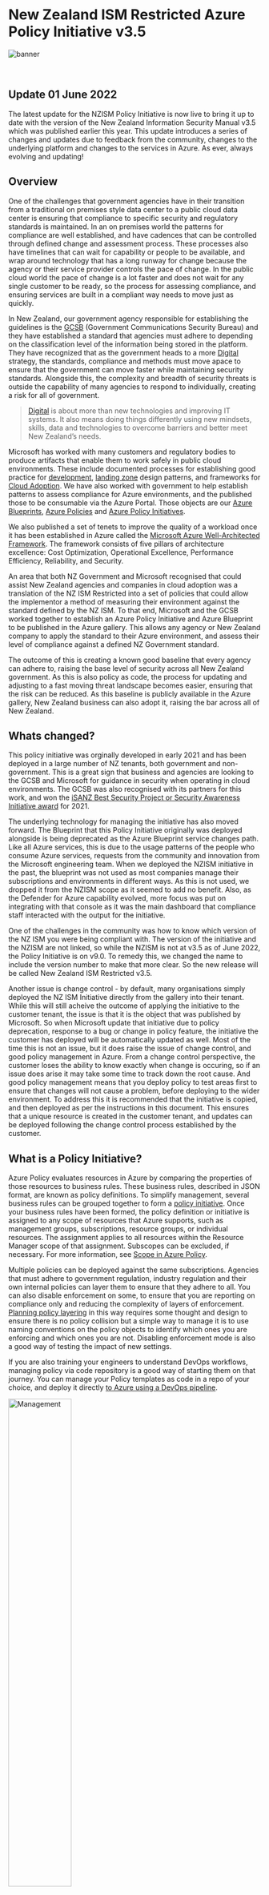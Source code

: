 # New Zealand ISM Restricted Azure Policy Initiative v3.5
![banner]

<br/>

## Update 01 June 2022
The latest update for the NZISM Policy Initiative is now live to bring it up to date with the version of the New Zealand Information Security Manual v3.5 which was published earlier this year.  This update introduces a series of changes and updates due to feedback from the community, changes to the underlying platform and changes to the services in Azure.  As ever, always evolving and updating!

## Overview
One of the challenges that government agencies have in their transition from a traditional on premises style data center to a public cloud data center is ensuring that compliance to specific security and regulatory standards is maintained.  In an on premises world the patterns for compliance are well established, and have cadences that can be controlled through defined change and assessment process.  These processes also have timelines that can wait for capability or people to be available, and wrap around technology that has a long runway for change because the agency or their service provider controls the pace of change.  In the public cloud world the pace of change is a lot faster and does not wait for any single customer to be ready, so the process for assessing compliance, and ensuring services are built in a compliant way needs to move just as quickly.

In New Zealand, our government agency responsible for establishing the guidelines is the [GCSB] (Government Communications Security Bureau) and they have established a standard that agencies must adhere to depending on the classification level of the information being stored in the platform.  They have recognized that as the government heads to a more [Digital][NZGovDigital] strategy, the standards, compliance and methods must move apace to ensure that the government can move faster while maintaining security standards.  Alongside this, the complexity and breadth of security threats is outside the capability of many agencies to respond to individually, creating a risk for all of government.

> [Digital][NZGovDigital] is about more than new technologies and improving IT systems. It also means doing things differently using new mindsets, skills, data and technologies to overcome barriers and better meet New Zealand’s needs.

Microsoft has worked with many customers and regulatory bodies to produce artifacts that enable them to work safely in public cloud environments.  These include documented processes for establishing good practice for [development][AppArch], [landing zone][LZ] design patterns, and frameworks for [Cloud Adoption][CAF].  We have also worked with government to help establish patterns to assess compliance for Azure environments, and the published those to be consumable via the Azure Portal.  Those objects are our [Azure Blueprints][AzureBP], [Azure Policies][AzurePolicy] and [Azure Policy Initiatives][AzurePolicyInit].

We also published a set of tenets to improve the quality of a workload once it has been established in Azure called the [Microsoft Azure Well-Architected Framework][WAF].  The framework consists of five pillars of architecture excellence: Cost Optimization, Operational Excellence, Performance Efficiency, Reliability, and Security.

An area that both NZ Government and Microsoft recognised that could assist New Zealand agencies and companies in cloud adoption was a translation of the NZ ISM Restricted into a set of policies that could allow the implementor a method of measuring their environment against the standard defined by the NZ ISM.  To that end, Microsoft and the GCSB worked together to establish an Azure Policy Initiative and Azure Blueprint to be published in the Azure gallery.  This allows any agency or New Zealand company to apply the standard to their Azure environment, and assess their level of compliance against a defined NZ Government standard.

The outcome of this is creating a known good baseline that every agency can adhere to, raising the base level of security across all New Zealand government.  As this is also policy as code, the process for updating and adjusting to a fast moving threat landscape becomes easier, ensuring that the risk can be reduced.  As this baseline is publicly available in the Azure gallery, New Zealand business can also adopt it, raising the bar across all of New Zealand.

## Whats changed?

This policy initiative was orginally developed in early 2021 and has been deployed in a large number of NZ tenants, both government and non-government.  This is a great sign that business and agencies are looking to the GCSB and Microsoft for guidance in security when operating in cloud environments.  The GCSB was also recognised with its partners for this work, and won the [iSANZ Best Security Project or Security Awareness Initiative award][isanz] for 2021.

The underlying technology for managing the initiative has also moved forward.  The Blueprint that this Policy Initiative originally was deployed alongside is being deprecated as the Azure Blueprint service changes path.  Like all Azure services, this is due to the usage patterns of the people who consume Azure services, requests from the community and innovation from the Microsoft engineering team.  When we deployed the NZISM initiative in the past, the blueprint was not used as most companies manage their subscriptions and environments in different ways.  As this is not used, we dropped it from the NZISM scope as it seemed to add no benefit.  Also, as the Defender for Azure capability evolved, more focus was put on integrating with that console as it was the main dashboard that compliance staff interacted with the output for the initiative.

One of the challenges in the community was how to know which version of the NZ ISM you were being compliant with.  The version of the initiative and the NZISM are not linked, so while the NZISM is not at v3.5 as of June 2022, the Policy Initiative is on v9.0.  To remedy this, we changed the name to include the version number to make that more clear.  So the new release will be called New Zealand ISM Restricted v3.5.

Another issue is change control - by default, many organisations simply deployed the NZ ISM Initiative directly from the gallery into their tenant. While this will still acheive the outcome of applying the initiative to the customer tenant, the issue is that it is the object that was published by Microsoft.  So when Microsoft update that initiative due to policy deprecation, response to a bug or change in policy feature, the initiative the customer has deployed will be automatically updated as well.  Most of the time this is not an issue, but it does raise the issue of change control, and good policy management in Azure.  From a change control perspective, the customer loses the ability to know exactly when change is occuring, so if an issue does arise it may take some time to track down the root cause.  And good policy management means that you deploy policy to test areas first to ensure that changes will not cause a problem, before deploying to the wider environment.
To address this it is recommended that the initiative is copied, and then deployed as per the instructions in this document.  This ensures that a unique resource is created in the customer tenant, and updates can be deployed following the change control process established by the customer.

## What is a Policy Initiative?
Azure Policy evaluates resources in Azure by comparing the properties of those resources to business rules. These business rules, described in JSON format, are known as policy definitions. To simplify management, several business rules can be grouped together to form a [policy initiative][AzurePolicyInit]. Once your business rules have been formed, the policy definition or initiative is assigned to any scope of resources that Azure supports, such as management groups, subscriptions, resource groups, or individual resources. The assignment applies to all resources within the Resource Manager scope of that assignment. Subscopes can be excluded, if necessary. For more information, see [Scope in Azure Policy][AzurePolicyScope].

Multiple policies can be deployed against the same subscriptions.  Agencies that must adhere to government regulation, industry regulation and their own internal policies can layer them to ensure that they adhere to all.  You can also disable enforcement on some, to ensure that you are reporting on compliance only and reducing the complexity of layers of enforcement.  [Planning policy layering][AzurePolEvaluate] in this way requires some thought and design to ensure there is no policy collision but a simple way to manage it is to use naming conventions on the policy objects to identify which ones you are enforcing and which ones you are not.  Disabling enforcement mode is also a good way of testing the impact of new settings.

If you are also training your engineers to understand DevOps workflows, managing policy via code repository is a good way of starting them on that journey.  You can manage your Policy templates as code in a repo of your choice, and deploy it directly [to Azure using a DevOps pipeline][AzurePolascode].

<img src="images/management.png" alt="Management" title="Management" width="50%" />

<br/>
<br/>

All Azure Policy data and objects are encrypted at rest. For more information, see [Azure data encryption at rest][AzureDataRest].

## How to deploy the NZ ISM Restricted Policy Initiative

When deploying the Policy initiative, the key thing to rememeber is that you need to create a resource based on the gallery item, not use the gallery item directly.  This is to make sure that the object you deploy to your tenant is a unique object.  That way, when Microsoft updates the policy initiative, your copy is unaffected - you own the change and update process, and you can use your policy update and release process to check the new version wont have any impact on the resources in your tenant.  Of course, this means you need to *have* a change and release process for policy, and someone responsible for monitoring the updates to the initiative.  But this is part of good governance of a cloud environment as laid out in the [Cloud Adoption Framework][CAF-GOV]

1. Select All services in the left pane. Search for and select Policy.
2. Click on Definitions
3. In the Search field type New Zealand and the New Zealand ISM Restricted policy should be listed
4. Click the ellipsis at the end of the line and select Assign
5. Set the scope by selecting the Subscription this policy will apply to - alternatively you can apply it to a Management group to ensure it applies to all subscriptions
> Note: The Policy Enforcement switch here allows you to disable any Enforcement policies and only return compliance if required.  At the time of writing all explicit deny policies had been removed from this template as it is primarily designed to report on compliance, and not enforce, a specific security template.  This is also a good way of testing the impact of new policies.
6. Click Parameters.  There should be no parameters to configure with v3.5 but if there are due to future changes, you will be prompted to put entries in for those parameters here. 
7. Click Review and Create.  Notice on this last screen the specific settings that require input are listed here in the Parameters section along with your entries.  Its a good way to ensure you have configured the correct parameters if they are required.
8. Click Create.

## How to measure compliance

Once the policy has deployed it takes some time to review all the resources and assess compliance.  Once complete, you can review this in the core Policy screen

<img src="images/policy.png" alt="Policy" title="Policy" width="50%" />

On the overview screen, click on the NZ ISM Policy to open the Initiative Compliance dashboard

<img src="images/policy1.png" alt="Policy" title="Policy" width="50%" />

You should see an overview of compliance, with the non-compliant controls listed below.  If you click on one of the non-compliant controls it will take you to a detail screen explaining the NZ ISM control that is non-compliant (with a link to read more).  If you click on Policies it will show the Azure Policies that are linked to this control, and which ones are not compliant.  If you click on Resource Compliance this shows the specific resources that are not meeting the required policy.

## How to remediate

Some policies have automated remediation tasks you can kick off from the Policy console.  From the Initiative Compliance dashboard, click on Create Remediation Task at the top of the screen.
In the drop down box this will list the specific policies you can Remediate (e.g. Deploy Dependency agent for Windows virtual machines)
It will also list the Resources this remediation task will apply to, so when you click Remediate it will initiate the task on all of those resources.  In the screenshot below, this is an example of deploying the dependency agent for a non-compliant Windows machine.

<img src="images/remediation.png" alt="Policy" title="Policy" width="50%" />

## How to override

For some environments or resources, some policies or configurations may not be valid or required.  Examples of this might be where you are achieving compliance through a different method like monitoring VM resources through the use of a 3rd party security system.  If thats the case, you can override the specific control permanently or for a defined term with an explanation.  This ensure the override process is auditable and reportable.

From the Initiative Compliance dashboard, click on Create Exemption Task at the top of the screen
This walks you through a series of screens to configure the category and expiration of the Exemption, and the specific scope and policies that this exemption covers.

## How to keep up to date

As feedback is received from the community, and as new policy settings are developed and the NZ ISM evolves to address new threats, so will the sample template change.  To keep up to date, you can simply redeploy the new version of the Policy Initiative in the same way that you have previously deployed it, and remove the old version.  As discussed earlier, policy deployment and staying current with updates in Azure is a muscle that needs to be built as part of a good Cloud Ops team, so the NZ ISM is a good artefact to use to train that muscle.

![AzurePolicyWorkflow]

Using Azure DevOps to check in the code, version it and deploy it to Azure is an automated and auditable process that is highly recommended to streamline this process.

## Security Center and Exporting a report

The NZ ISM Policy Inititiative is now available as a built in compliance report in the Microsoft Defender for Cloud dashboard.

<img src="images/securitydashboard.png" alt="Policy" title="Policy" width="50%" />

You can view your compliance as a more detailed dashboard, and also export this as a PDF or CSV.

[See here for more information on how this works][DfCRegComp].

## Feedback
An important aspect of this policy initiative is to establish a feedback loop between the government agencies, the policy creators and the technology partners.  Working together as a community will ensure that as our technology evolves, so does the governance and management strategy.  It also means that all participants can leverage the shared learnings from establishment through to consumption.

We welcome feedback on things that can improve the artifact's we have published.  Microsoft will be working with the NZ Government to continue to update the Policy Initiative in future to ensure the Azure gallery items stay in step with the standards published by the NZ government.

To that end, for all feedback or questions on the NZ ISM Restricted Policy Initiative, please feel free to contact me at bevan.sinclair@microsoft.com, or simply talk to your Microsoft account team who can assist.  For feedback on the NZ ISM Restricted standard itself please send all requests to nzism@gcsb.govt.nz.

Any items that merit more discussion, or we identify as items that the community would benefit with more in depth understanding can be found in the other markdown document [NZ ISM Discussion][NZISMDiscussion]

## Thanks to
This work has been and continues to be a team effort so thanks to the staff at the New Zealand GCSB and NCSC, the agencies who gave their time to pilot the policies, and the internal Microsoft team.  Together we are all working towards setting a great baseline of security for all of New Zealand in the (long white) Cloud.  Also thanks to the Linked In community who have proffered valuable insights and shared the content (@davidwhitenz at Theta!).

## Reference Links
* [New Zealand ISM][NZISM]
* [New Zealand Strategy for a Digital Public Service][NZGovDigital]


<!-- Local -->
[Banner]: images/banner-w.png
[Blueprint]: images/blueprint.png
[Management]: images/management.png
[Dashboard]: images/securitydashboard.png

<!-- External -->
[NZISM]: https://www.nzism.gcsb.govt.nz/ism-document
[AzureBP]: https://docs.microsoft.com/en-us/azure/governance/blueprints/overview
[AzureBPSamples]: https://docs.microsoft.com/en-us/azure/governance/blueprints/samples/
[AzurePolicy]: https://docs.microsoft.com/en-us/azure/governance/policy/overview/
[AzurePolicyInit]: https://docs.microsoft.com/en-us/azure/governance/policy/overview#initiative-definition
[AzurePolicyScope]: https://docs.microsoft.com/en-us/azure/governance/policy/concepts/scope
[ARMTemplate]: https://docs.microsoft.com/en-us/azure/azure-resource-manager/templates/
[AzureRG]: https://docs.microsoft.com/en-us/azure/azure-resource-manager/management/overview#resource-groups
[AzureRBAC]: https://docs.microsoft.com/en-us/azure/role-based-access-control/overview
[GCSB]: https://www.gcsb.govt.nz/
[NZISMPolicy]: https://docs.microsoft.com/en-us/azure/governance/policy/samples/new-zealand-ism
[NZGovCC]: https://docs.microsoft.com/en-us/compliance/regulatory/offering-nz-cc-framework-nz
[NZGovDigital]: https://www.digital.govt.nz/digital-government/strategy/strategy-summary/strategy-for-a-digital-public-service/
[WAF]: https://docs.microsoft.com/en-us/azure/architecture/framework/
[CAF]: https://docs.microsoft.com/en-us/azure/cloud-adoption-framework/
[LZ]: https://docs.microsoft.com/en-us/azure/cloud-adoption-framework/ready/landing-zone/
[AppArch]: https://docs.microsoft.com/en-us/azure/architecture/guide/
[DavidWhite]: https://techcommunity.microsoft.com/t5/azure/azure-policy-new-zealand-information-security-manual-nzism/m-p/2144825
[AzureDataRest]: https://docs.microsoft.com/en-us/azure/security/fundamentals/encryption-atrest
[AzureResLock]: https://docs.microsoft.com/en-us/azure/governance/blueprints/concepts/resource-locking
[AzurePolicyBuiltin]: https://docs.microsoft.com/en-us/azure/governance/policy/samples/built-in-policies
[AzurePolEvaluate]: https://docs.microsoft.com/en-us/azure/governance/policy/concepts/evaluate-impact
[AzurePolascode]: https://docs.microsoft.com/en-us/azure/governance/policy/concepts/policy-as-code
[DfCRegComp]: https://docs.microsoft.com/en-us/azure/defender-for-cloud/regulatory-compliance-dashboard
[AzurePolicyWorkflow]: https://docs.microsoft.com/en-us/azure/governance/policy/media/policy-as-code/policy-as-code-workflow.png
[NZISMDiscussion]: https://github.com/BevanSin/nzismdocs/blob/master/nzismdiscussion.md
[CAF-GOV]: https://docs.microsoft.com/en-us/azure/cloud-adoption-framework/govern/guides/standard/security-baseline-improvement
[isanz]: https://www.isanz.org.nz/#entries